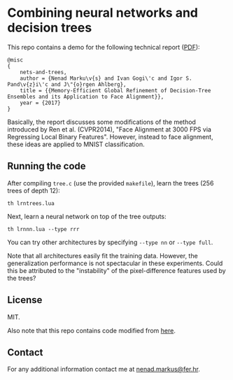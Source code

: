 # Combining neural networks and decision trees

This repo contains a demo for the following technical report ([PDF](https://hotlab.fer.hr/_download/repository/megr.pdf)):

```
@misc
{
	nets-and-trees,
	author = {Nenad Marku\v{s} and Ivan Gogi\'c and Igor S. Pand\v{z}i\'c and J\"{o}rgen Ahlberg},
	title = {{Memory-Efficient Global Refinement of Decision-Tree Ensembles and its Application to Face Alignment}},
	year = {2017}
}
```

Basically, the report discusses some modifications of the method introduced by Ren et al. (CVPR2014), "Face Alignment at 3000 FPS via Regressing Local Binary Features".
However, instead to face alignment, these ideas are applied to MNIST classification.

## Running the code

After compiling `tree.c` (use the provided `makefile`), learn the trees (256 trees of depth 12):

	th lrntrees.lua

Next, learn a neural network on top of the tree outputs:

	th lrnnn.lua --type rrr

You can try other architectures by specifying `--type nn` or `--type full`.

Note that all architectures easily fit the training data.
However, the generalization performance is not spectacular in these experiments.
Could this be attributed to the "instability" of the pixel-difference features used by the trees?

## License

MIT.

Also note that this repo contains code modified from [here](https://github.com/torch/demos/tree/master/train-a-digit-classifier).

## Contact

For any additional information contact me at <nenad.markus@fer.hr>.